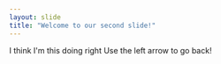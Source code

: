 ```yaml
---
layout: slide
title: "Welcome to our second slide!"
---
```

I think I'm this doing right
Use the left arrow to go back!

